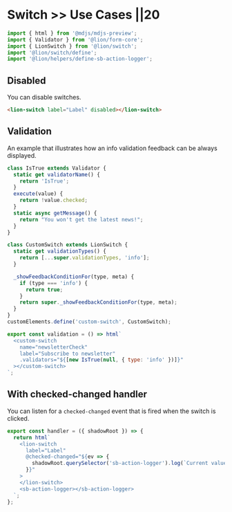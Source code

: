# Switch >> Use Cases ||20

```js script
import { html } from '@mdjs/mdjs-preview';
import { Validator } from '@lion/form-core';
import { LionSwitch } from '@lion/switch';
import '@lion/switch/define';
import '@lion/helpers/define-sb-action-logger';
```

## Disabled

You can disable switches.

```html preview-story
<lion-switch label="Label" disabled></lion-switch>
```

## Validation

An example that illustrates how an info validation feedback can be always displayed.

```js preview-story
class IsTrue extends Validator {
  static get validatorName() {
    return 'IsTrue';
  }
  execute(value) {
    return !value.checked;
  }
  static async getMessage() {
    return "You won't get the latest news!";
  }
}

class CustomSwitch extends LionSwitch {
  static get validationTypes() {
    return [...super.validationTypes, 'info'];
  }

  _showFeedbackConditionFor(type, meta) {
    if (type === 'info') {
      return true;
    }
    return super._showFeedbackConditionFor(type, meta);
  }
}
customElements.define('custom-switch', CustomSwitch);

export const validation = () => html`
  <custom-switch
    name="newsletterCheck"
    label="Subscribe to newsletter"
    .validators="${[new IsTrue(null, { type: 'info' })]}"
  ></custom-switch>
`;
```

## With checked-changed handler

You can listen for a `checked-changed` event that is fired when the switch is clicked.

```js preview-story
export const handler = ({ shadowRoot }) => {
  return html`
    <lion-switch
      label="Label"
      @checked-changed="${ev => {
        shadowRoot.querySelector('sb-action-logger').log(`Current value: ${ev.target.checked}`);
      }}"
    >
    </lion-switch>
    <sb-action-logger></sb-action-logger>
  `;
};
```
